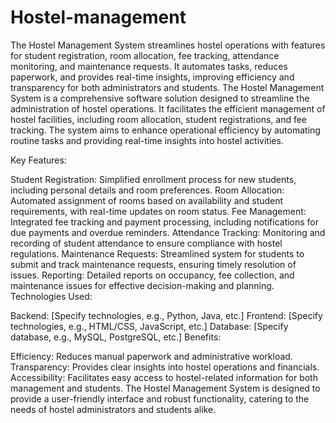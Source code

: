 # Hostel-management
The Hostel Management System streamlines hostel operations with features for student registration, room allocation, fee tracking, attendance monitoring, and maintenance requests. It automates tasks, reduces paperwork, and provides real-time insights, improving efficiency and transparency for both administrators and students.
The Hostel Management System is a comprehensive software solution designed to streamline the administration of hostel operations. It facilitates the efficient management of hostel facilities, including room allocation, student registrations, and fee tracking. The system aims to enhance operational efficiency by automating routine tasks and providing real-time insights into hostel activities.

Key Features:

Student Registration: Simplified enrollment process for new students, including personal details and room preferences.
Room Allocation: Automated assignment of rooms based on availability and student requirements, with real-time updates on room status.
Fee Management: Integrated fee tracking and payment processing, including notifications for due payments and overdue reminders.
Attendance Tracking: Monitoring and recording of student attendance to ensure compliance with hostel regulations.
Maintenance Requests: Streamlined system for students to submit and track maintenance requests, ensuring timely resolution of issues.
Reporting: Detailed reports on occupancy, fee collection, and maintenance issues for effective decision-making and planning.
Technologies Used:

Backend: [Specify technologies, e.g., Python, Java, etc.]
Frontend: [Specify technologies, e.g., HTML/CSS, JavaScript, etc.]
Database: [Specify database, e.g., MySQL, PostgreSQL, etc.]
Benefits:

Efficiency: Reduces manual paperwork and administrative workload.
Transparency: Provides clear insights into hostel operations and financials.
Accessibility: Facilitates easy access to hostel-related information for both management and students.
The Hostel Management System is designed to provide a user-friendly interface and robust functionality, catering to the needs of hostel administrators and students alike.
